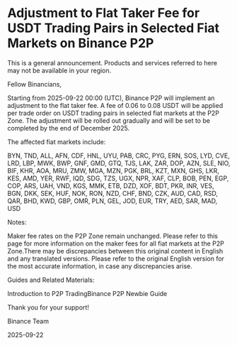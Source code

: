 # Adjustment to Flat Taker Fee for USDT Trading Pairs in Selected Fiat Markets on Binance P2P

This is a general announcement. Products and services referred to here may not be available in your region.

Fellow Binancians,

Starting from 2025-09-22 00:00 (UTC), Binance P2P will implement an adjustment to the flat taker fee. A fee of 0.06 to 0.08 USDT will be applied per trade order on USDT trading pairs in selected fiat markets at the P2P Zone. The adjustment will be rolled out gradually and will be set to be completed by the end of December 2025.

The affected fiat markets include:

BYN, TND, ALL, AFN, CDF, HNL, UYU, PAB, CRC, PYG, ERN, SOS, LYD, CVE, LRD, LBP, MWK, BWP, GNF, GMD, GTQ, TJS, LAK, ZAR, DOP, AZN, SLE, NIO, BIF, KHR, AOA, MRU, ZMW, MGA, MZN, PGK, BRL, KZT, MXN, GHS, LKR, KES, AMD, YER, RWF, IQD, SDG, TZS, UGX, NPR, XAF, CLP, BOB, PEN, EGP, COP, ARS, UAH, VND, KGS, MMK, ETB, DZD, XOF, BDT, PKR, INR, VES, BGN, DKK, SEK, HUF, NOK, RON, NZD, CHF, BND, CZK, AUD, CAD, RSD, QAR, BHD, KWD, GBP, OMR, PLN, GEL, JOD, EUR, TRY, AED, SAR, MAD, USD

Notes: 

Maker fee rates on the P2P Zone remain unchanged. Please refer to this page for more information on the maker fees for all fiat markets at the P2P Zone.There may be discrepancies between this original content in English and any translated versions. Please refer to the original English version for the most accurate information, in case any discrepancies arise.

Guides and Related Materials:

Introduction to P2P TradingBinance P2P Newbie Guide

Thank you for your support!

Binance Team

2025-09-22